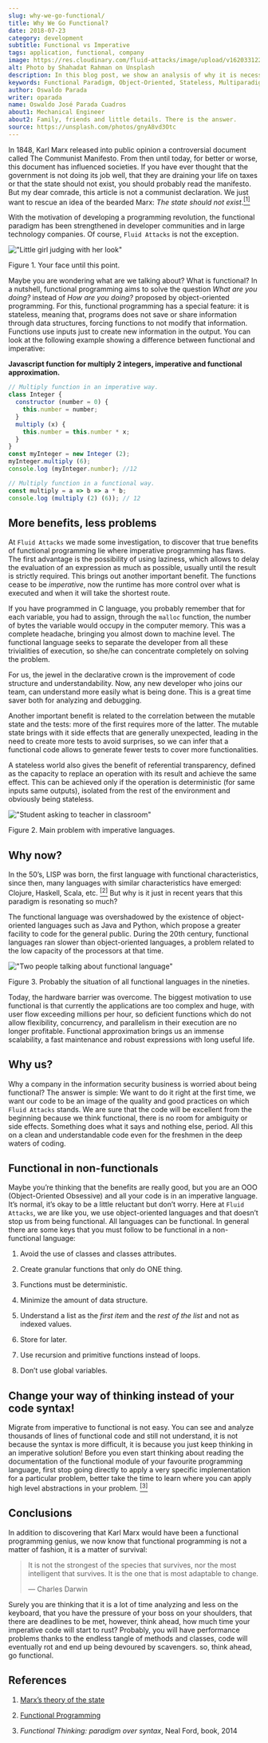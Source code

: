 ```yaml
---
slug: why-we-go-functional/
title: Why We Go Functional?
date: 2018-07-23
category: development
subtitle: Functional vs Imperative
tags: application, functional, company
image: https://res.cloudinary.com/fluid-attacks/image/upload/v1620331222/blog/why-we-go-functional/cover_zdvaaw.webp
alt: Photo by Shahadat Rahman on Unsplash
description: In this blog post, we show an analysis of why it is necessary to go functional even with non-functional languages.
keywords: Functional Paradigm, Object-Oriented, Stateless, Multiparadigm Application, Laziness, Programming Revolution, Ethical Hacking, Pentesting
author: Oswaldo Parada
writer: oparada
name: Oswaldo José Parada Cuadros
about1: Mechanical Engineer
about2: Family, friends and little details. There is the answer.
source: https://unsplash.com/photos/gnyA8vd3Otc
---
```


In 1848, Karl Marx released into public opinion a controversial document
called The Communist Manifesto. From then until today, for better or
worse, this document has influenced societies. If you have ever thought
that the government is not doing its job well, that they are draining
your life on taxes or that the state should not exist, you should
probably read the manifesto. But my dear comrade, this article is not a
communist declaration. We just want to rescue an idea of the bearded
Marx: *The state should not exist*.[<sup>\[1\]</sup>](#r1%20)

With the motivation of developing a programming revolution, the
functional paradigm has been strengthened in developer communities and
in large technology companies. Of course, `Fluid Attacks` is not the
exception.

<div class="imgblock">

!["Little girl judging with her look"](https://res.cloudinary.com/fluid-attacks/image/upload/v1620331220/blog/why-we-go-functional/weird-look_rplmvh.webp)

<div class="title">

Figure 1. Your face until this point.

</div>

</div>

Maybe you are wondering what are we talking about? What is functional?
In a nutshell, functional programming aims to solve the question *What
are you doing?* instead of *How are you doing?* proposed by
object-oriented programming. For this, functional programming has a
special feature: it is stateless, meaning that, programs does not save
or share information through data structures, forcing functions to not
modify that information. Functions use inputs just to create new
information in the output. You can look at the following example showing
a difference between functional and imperative:

**Javascript function for multiply 2 integers, imperative and functional
approximation.**

``` javascript
// Multiply function in an imperative way.
class Integer {
  constructor (number = 0) {
    this.number = number;
  }
  multiply (x) {
    this.number = this.number * x;
  }
}
const myInteger = new Integer (2);
myInteger.multiply (6);
console.log (myInteger.number); //12

// Multiply function in a functional way.
const multiply = a => b => a * b;
console.log (multiply (2) (6)); // 12
```

## More benefits, less problems

At `Fluid Attacks` we made some investigation, to discover that true
benefits of functional programming lie where imperative programming has
flaws. The first advantage is the possibility of using laziness, which
allows to delay the evaluation of an expression as much as possible,
usually until the result is strictly required. This brings out another
important benefit. The functions cease to be *imperative*, now the
runtime has more control over what is executed and when it will take the
shortest route.

If you have programmed in C language, you probably remember that for
each variable, you had to assign, through the `malloc` function, the
number of bytes the variable would occupy in the computer memory. This
was a complete headache, bringing you almost down to machine level. The
functional language seeks to separate the developer from all these
trivialities of execution, so she/he can concentrate completely on
solving the problem.

For us, the jewel in the declarative crown is the improvement of code
structure and understandability. Now, any new developer who joins our
team, can understand more easily what is being done. This is a great
time saver both for analyzing and debugging.

Another important benefit is related to the correlation between the
mutable state and the tests: more of the first requires more of the
latter. The mutable state brings with it side effects that are generally
unexpected, leading in the need to create more tests to avoid surprises,
so we can infer that a functional code allows to generate fewer tests to
cover more functionalities.

A stateless world also gives the benefit of referential transparency,
defined as the capacity to replace an operation with its result and
achieve the same effect. This can be achieved only if the operation is
deterministic (for same inputs same outputs), isolated from the rest of
the environment and obviously being stateless.

<div class="imgblock">

!["Student asking to teacher in classroom"](https://res.cloudinary.com/fluid-attacks/image/upload/v1620331220/blog/why-we-go-functional/functional-joke_guhe3b.webp)

<div class="title">

Figure 2. Main problem with imperative languages.

</div>

</div>

## Why now?

In the 50’s, LISP was born, the first language with functional
characteristics, since then, many languages with similar characteristics
have emerged: Clojure, Haskell, Scala, etc. [<sup>\[2\]</sup>](#r2%20)
But why is it just in recent years that this paradigm is resonating so
much?

The functional language was overshadowed by the existence of
object-oriented languages such as Java and Python, which propose a
greater facility to code for the general public. During the 20th
century, functional languages ran slower than object-oriented languages,
a problem related to the low capacity of the processors at that time.

<div class="imgblock">

!["Two people talking about functional language"](https://res.cloudinary.com/fluid-attacks/image/upload/v1620331219/blog/why-we-go-functional/haskell-back-then_ubrezx.webp)

<div class="title">

Figure 3. Probably the situation of all functional languages in the nineties.

</div>

</div>

Today, the hardware barrier was overcome. The biggest motivation to use
functional is that currently the applications are too complex and huge,
with user flow exceeding millions per hour, so deficient functions which
do not allow flexibility, concurrency, and parallelism in their
execution are no longer profitable. Functional approximation brings us
an immense scalability, a fast maintenance and robust expressions with
long useful life.

## Why us?

Why a company in the information security business is worried about
being functional? The answer is simple: We want to do it right at the
first time, we want our code to be an image of the quality and good
practices on which `Fluid Attacks` stands. We are sure that the code
will be excellent from the beginning because we think functional, there
is no room for ambiguity or side effects. Something does what it says
and nothing else, period. All this on a clean and understandable code
even for the freshmen in the deep waters of coding.

## Functional in non-functionals

Maybe you’re thinking that the benefits are really good, but you are an
OOO (Object-Oriented Obsessive) and all your code is in an imperative
language. It’s normal, it’s okay to be a little reluctant but don’t
worry. Here at `Fluid Attacks`, we are like you, we use object-oriented
languages and that doesn’t stop us from being functional. All languages
can be functional. In general there are some keys that you must follow
to be functional in a non-functional language:

1. Avoid the use of classes and classes attributes.

2. Create granular functions that only do ONE thing.

3. Functions must be deterministic.

4. Minimize the amount of data structure.

5. Understand a list as the *first item* and the *rest of the list* and
    not as indexed values.

6. Store for later.

7. Use recursion and primitive functions instead of loops.

8. Don’t use global variables.

## Change your way of thinking instead of your code syntax\!

Migrate from imperative to functional is not easy. You can see and
analyze thousands of lines of functional code and still not understand,
it is not because the syntax is more difficult, it is because you just
keep thinking in an imperative solution\! Before you even start thinking
about reading the documentation of the functional module of your
favourite programming language, first stop going directly to apply a
very specific implementation for a particular problem, better take the
time to learn where you can apply high level abstractions in your
problem. [<sup>\[3\]</sup>](#r3%20)

## Conclusions

In addition to discovering that Karl Marx would have been a functional
programming genius, we now know that functional programming is not a
matter of fashion, it is a matter of survival:

> It is not the strongest of the species that survives, nor the most
> intelligent that survives. It is the one that is most adaptable to
> change.
>
> —  Charles Darwin

Surely you are thinking that it is a lot of time analyzing and less on
the keyboard, that you have the pressure of your boss on your shoulders,
that there are deadlines to be met, however, think ahead, how much time
your imperative code will start to rust? Probably, you will have
performance problems thanks to the endless tangle of methods and
classes, code will eventually rot and end up being devoured by
scavengers. so, think ahead, go functional.

## References

1. [Marx’s theory of the
    state](https://en.wikipedia.org/wiki/Marx%27s_theory_of_the_state)

2. [Functional
    Programming](https://en.wikipedia.org/wiki/Functional_programming)

3. *Functional Thinking: paradigm over syntax*, Neal Ford, book, 2014
